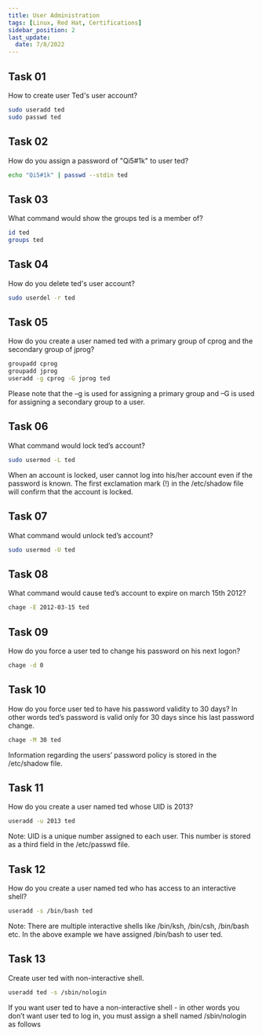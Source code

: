 ```yaml
---
title: User Administration
tags: [Linux, Red Hat, Certifications]
sidebar_position: 2
last_update:
  date: 7/8/2022
---
```



## Task 01

How to create user Ted's user account?

```bash
sudo useradd ted 
sudo passwd ted
```

## Task 02

How do you assign a password of "Qi5#1k" to user ted?
```bash
echo "Qi5#1k" | passwd --stdin ted 
```

## Task 03

What command would show the groups ted is a member of?
```bash
id ted
groups ted
```

## Task 04

How do you delete ted's user account?
```bash
sudo userdel -r ted 
```

## Task 05

How do you create a user named ted with a primary group of cprog and the secondary group of jprog?

```bash
groupadd cprog
groupadd jprog
useradd -g cprog -G jprog ted
```

Please note that the –g is used for assigning a primary group and –G is used for assigning a secondary group to a user.

## Task 06

What command would lock ted’s account?
```bash
sudo usermod -L ted
```

When an account is locked, user cannot log into his/her account even if the password is known. The first exclamation mark (!) in the /etc/shadow file will confirm that the account is locked.


## Task 07

What command would unlock ted’s account?
```bash
sudo usermod -U ted
```

## Task 08

What command would cause ted’s account to expire on march 15th 2012?
```bash
chage -E 2012-03-15 ted
```

## Task 09

How do you force a user ted to change his password on his next logon?
```bash
chage -d 0
```


## Task 10

How do you force user ted to have his password validity to 30 days? In other words ted’s password is valid only for 30 days since his last password change.

```bash
chage -M 30 ted
```

Information regarding the users’ password policy is stored in the /etc/shadow file.

## Task 11

How do you create a user named ted whose UID is 2013?

```bash
useradd -u 2013 ted
```
Note: UID is a unique number assigned to each user. This number is stored as a third field in the /etc/passwd file.


## Task 12

How do you create a user named ted who has access to an interactive shell? 

```bash
useradd -s /bin/bash ted
```

Note: There are multiple interactive shells like /bin/ksh, /bin/csh, /bin/bash etc. In the above example we have assigned /bin/bash to user ted.

## Task 13

Create user ted with non-interactive shell.
```bash
useradd ted -s /sbin/nologin  
```
If you want user ted to have a non-interactive shell - in other words you don’t want user ted to log in, you must assign a shell named /sbin/nologin as follows

